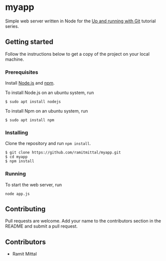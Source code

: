 # myapp
Simple web server written in Node for the [Up and running with Git](https://www.attosol.com/getting-started-with-git-part-1/) tutorial series.

## Getting started
Follow the instructions below to get a copy of the project on your local machine.  
### Prerequisites   
Install [Node.js]() and [npm](https://www.npmjs.com/get-npm).

To install Node.js on an ubuntu system, run  
```
$ sudo apt install nodejs
```

To install Npm on an ubuntu system, run  
```
$ sudo apt install npm
```

### Installing
Clone the repository and run `npm install`.  
```
$ git clone https://github.com/ramitmittal/myapp.git
$ cd myapp
$ npm install
```

### Running
To start the web server, run  
```
node app.js  
```
## Contributing
Pull requests are welcome. Add your name to the contributors section in the README and submit a pull request. 

## Contributors
* Ramit Mittal